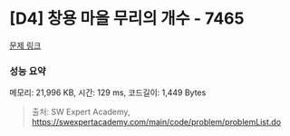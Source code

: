 # [D4] 창용 마을 무리의 개수 - 7465 

[문제 링크](https://swexpertacademy.com/main/code/problem/problemDetail.do?contestProbId=AWngfZVa9XwDFAQU) 

### 성능 요약

메모리: 21,996 KB, 시간: 129 ms, 코드길이: 1,449 Bytes



> 출처: SW Expert Academy, https://swexpertacademy.com/main/code/problem/problemList.do